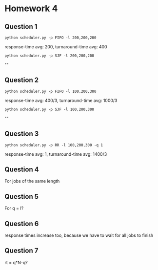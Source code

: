 # Homework 4

## Question 1

`python scheduler.py -p FIFO -l 200,200,200`

response-time avg: 200, turnaround-time avg: 400

`python scheduler.py -p SJF -l 200,200,200`

""

## Question 2

`python scheduler.py -p FIFO -l 100,200,300`

response-time avg: 400/3, turnaround-time avg: 1000/3

`python scheduler.py -p SJF -l 100,200,300`

""

## Question 3

`python scheduler.py -p RR -l 100,200,300 -q 1`

response-time avg: 1, turnaround-time avg: 1400/3

## Question 4

For jobs of the same length

## Question 5

For q = l?

## Question 6

response times increase too, because we have to wait for all jobs to finish

## Question 7

rt = q*N-q?